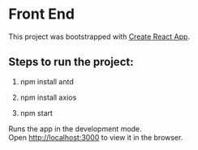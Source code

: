 # Front End

This project was bootstrapped with [Create React App](https://github.com/facebook/create-react-app).

## Steps to run the project:

1. npm install antd

2. npm install axios

3. npm start

Runs the app in the development mode.\
Open [http://localhost:3000](http://localhost:3000) to view it in the browser.


